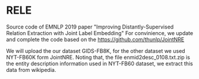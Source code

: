 # RELE
Source code of EMNLP 2019 paper "Improving Distantly-Supervised Relation Extraction with Joint Label Embedding"
For convinience, we update and complete the code based on the https://github.com/thunlp/JointNRE

We will upload the our dataset GIDS-FB8K, for the other dataset we used NYT-FB60K form JointNRE.
Noting that, the file enmid2desc_0108.txt.zip is the entity description information used in NYT-FB60 dataset, we extract this data from wikipedia.
